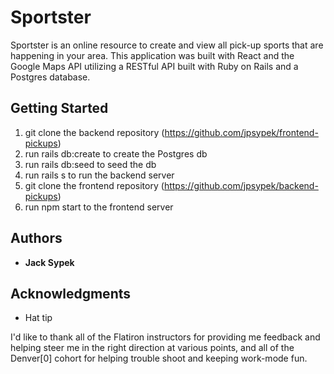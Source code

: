 # Sportster

Sportster is an online resource to create and view all pick-up sports that are happening in your area. This application was built with React and the Google Maps API utilizing a RESTful API built with Ruby on Rails and a Postgres database.

## Getting Started

1. git clone the backend repository (https://github.com/jpsypek/frontend-pickups)
2. run rails db:create to create the Postgres db
3. run rails db:seed to seed the db
4. run rails s to run the backend server
5. git clone the frontend repository (https://github.com/jpsypek/backend-pickups)
6. run npm start to the frontend server

## Authors

* **Jack Sypek**


## Acknowledgments

* Hat tip

I'd like to thank all of the Flatiron instructors for providing me feedback and helping steer me in the right direction at various points, and all of the Denver[0] cohort for helping trouble shoot and keeping work-mode fun.

